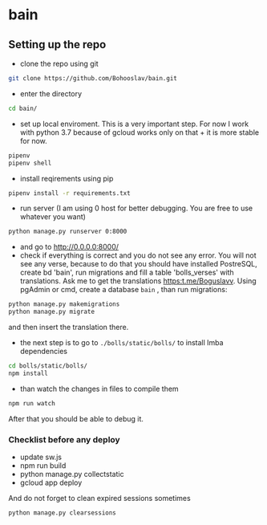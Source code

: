 # bain

## Setting up the repo

* clone the repo using git

``` bash
git clone https://github.com/Bohooslav/bain.git
```

* enter the directory

``` bash
cd bain/
```

* set up local enviroment. This is a very important step. For now I work with python 3.7 because of gcloud works only on that + it is more stable for now.

``` bash
pipenv
pipenv shell
```

* install reqirements using pip

``` bash
pipenv install -r requirements.txt
```

* run server (I am using 0 host for better debugging. You are free to use whatever you want)

``` bash
python manage.py runserver 0:8000
```

* and go to <http://0.0.0.0:8000/>
* check if everything is correct and you do not see any error. You will not see any verse, because to do that you should have installed PostreSQL, create bd 'bain', run migrations and fill a table 'bolls_verses' with translations. Ask me to get the translations  <https:t.me/Boguslavv>. Using pgAdmin or cmd, create a database `bain` , than run migrations:

``` bash
python manage.py makemigrations
python manage.py migrate
```

 and then insert the translation there.

* the next step is to go to `./bolls/static/bolls/` to install Imba dependencies

``` bash
cd bolls/static/bolls/
npm install
```

* than watch the changes in files to compile them

``` bash
npm run watch
```

After that you should be able to debug it.

### Checklist before any deploy

* update sw.js
* npm run build
* python manage.py collectstatic
* gcloud app deploy

And do not forget to clean expired sessions sometimes

``` bash
python manage.py clearsessions
```
